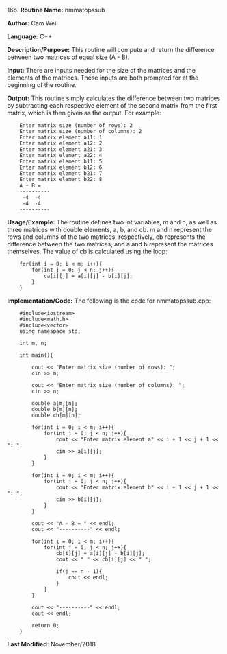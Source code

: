 16b. **Routine Name:**           nmmatopssub

   **Author:** Cam Weil

   **Language:** C++

   **Description/Purpose:** This routine will compute and return the difference between two matrices of equal size (A - B).
   
   **Input:** There are inputs needed for the size of the matrices and the elements of the matrices. These inputs are both prompted for at the beginning of the routine.

   **Output:** This routine simply calculates the difference between two matrices by subtracting each respective element of the second matrix from the first matrix, which is then given as the output. For example:
   
        Enter matrix size (number of rows): 2
        Enter matrix size (number of columns): 2
        Enter matrix element a11: 1
        Enter matrix element a12: 2
        Enter matrix element a21: 3
        Enter matrix element a22: 4
        Enter matrix element b11: 5
        Enter matrix element b12: 6
        Enter matrix element b21: 7
        Enter matrix element b22: 8
        A - B = 
        ----------
         -4  -4 
         -4  -4 
        ----------

   **Usage/Example:** The routine defines two int variables, m and n, as well as three matrices with double elements, a, b, and cb. m and n represent the rows and columns of the two matrices, respectively, cb represents the difference between the two matrices, and a and b represent the matrices themselves. The value of cb is calculated using the loop:
   
        for(int i = 0; i < m; i++){
            for(int j = 0; j < n; j++){
                ca[i][j] = a[i][j] - b[i][j];
            }
        }

   **Implementation/Code:** The following is the code for nmmatopssub.cpp:

        #include<iostream>
        #include<math.h>
        #include<vector>
        using namespace std;

        int m, n;

        int main(){

            cout << "Enter matrix size (number of rows): ";
            cin >> m;

            cout << "Enter matrix size (number of columns): ";
            cin >> n;

            double a[m][n];
            double b[m][n];
            double cb[m][n];

            for(int i = 0; i < m; i++){
                for(int j = 0; j < n; j++){
                    cout << "Enter matrix element a" << i + 1 << j + 1 << ": ";
                    cin >> a[i][j];
                }
            }

            for(int i = 0; i < m; i++){
                for(int j = 0; j < n; j++){
                    cout << "Enter matrix element b" << i + 1 << j + 1 << ": ";
                    cin >> b[i][j];
                }
            }

            cout << "A - B = " << endl;
            cout << "----------" << endl;

            for(int i = 0; i < m; i++){
                for(int j = 0; j < n; j++){
                    cb[i][j] = a[i][j] - b[i][j];
                    cout << " " << cb[i][j] << " ";

                    if(j == n - 1){
                        cout << endl;
                    }
                }
            }

            cout << "----------" << endl;
            cout << endl;

            return 0;
        }

   **Last Modified:** November/2018
